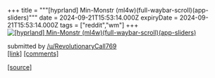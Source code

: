 +++
title = """[hyprland] Min-Monstr (ml4w)(full-waybar-scroll)(app-sliders)"""
date = 2024-09-21T15:53:14.000Z
expiryDate = 2024-09-21T15:53:14.000Z
tags = ["reddit","wm"]
+++
[![[hyprland] Min-Monstr (ml4w)(full-waybar-scroll)(app-sliders)](https://preview.redd.it/l3g7j0xao6qd1.png?width=640&crop=smart&auto=webp&s=07be245f90c1e113d69e0c4e5f817e78f6f248bb "[hyprland] Min-Monstr (ml4w)(full-waybar-scroll)(app-sliders)")](https://www.reddit.com/r/unixporn/comments/1fm63le/hyprland_minmonstr_ml4wfullwaybarscrollappsliders/)

submitted by [/u/RevolutionaryCall769](https://www.reddit.com/user/RevolutionaryCall769)  
[\[link\]](https://i.redd.it/l3g7j0xao6qd1.png) [\[comments\]](https://www.reddit.com/r/unixporn/comments/1fm63le/hyprland_minmonstr_ml4wfullwaybarscrollappsliders/)

[[source]](https://www.reddit.com/r/unixporn/comments/1fm63le/hyprland_minmonstr_ml4wfullwaybarscrollappsliders/)
